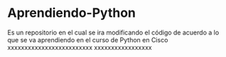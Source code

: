 # Aprendiendo-Python
Es un repositorio en el cual se ira modificando el código de acuerdo a lo que se va aprendiendo en el curso de Python en Cisco
xxxxxxxxxxxxxxxxxxxxxxxxx
xxxxxxxxxxxxxxxxx
